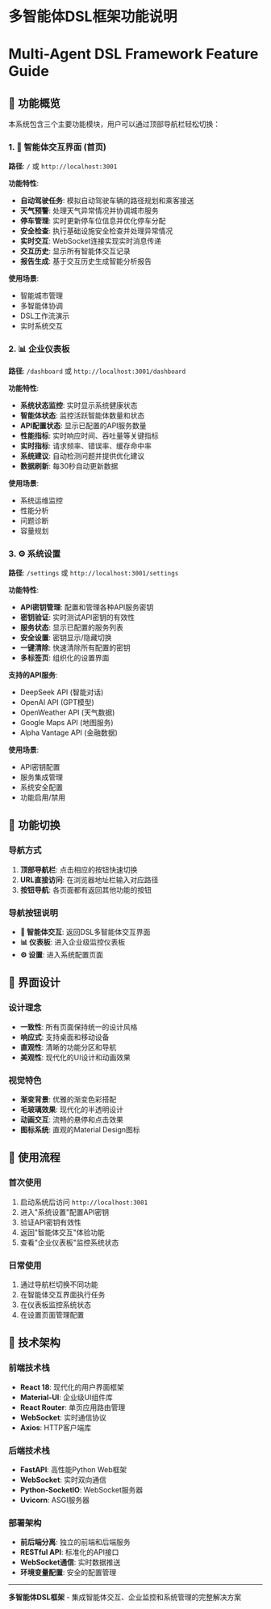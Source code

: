 # 多智能体DSL框架功能说明
# Multi-Agent DSL Framework Feature Guide

## 🎯 功能概览

本系统包含三个主要功能模块，用户可以通过顶部导航栏轻松切换：

### 1. 🤖 智能体交互界面 (首页)
**路径**: `/` 或 `http://localhost:3001`

**功能特性**:
- **自动驾驶任务**: 模拟自动驾驶车辆的路径规划和乘客接送
- **天气预警**: 处理天气异常情况并协调城市服务
- **停车管理**: 实时更新停车位信息并优化停车分配
- **安全检查**: 执行基础设施安全检查并处理异常情况
- **实时交互**: WebSocket连接实现实时消息传递
- **交互历史**: 显示所有智能体交互记录
- **报告生成**: 基于交互历史生成智能分析报告

**使用场景**:
- 智能城市管理
- 多智能体协调
- DSL工作流演示
- 实时系统交互

### 2. 📊 企业仪表板
**路径**: `/dashboard` 或 `http://localhost:3001/dashboard`

**功能特性**:
- **系统状态监控**: 实时显示系统健康状态
- **智能体状态**: 监控活跃智能体数量和状态
- **API配置状态**: 显示已配置的API服务数量
- **性能指标**: 实时响应时间、吞吐量等关键指标
- **实时指标**: 请求频率、错误率、缓存命中率
- **系统建议**: 自动检测问题并提供优化建议
- **数据刷新**: 每30秒自动更新数据

**使用场景**:
- 系统运维监控
- 性能分析
- 问题诊断
- 容量规划

### 3. ⚙️ 系统设置
**路径**: `/settings` 或 `http://localhost:3001/settings`

**功能特性**:
- **API密钥管理**: 配置和管理各种API服务密钥
- **密钥验证**: 实时测试API密钥的有效性
- **服务状态**: 显示已配置的服务列表
- **安全设置**: 密钥显示/隐藏切换
- **一键清除**: 快速清除所有配置的密钥
- **多标签页**: 组织化的设置界面

**支持的API服务**:
- DeepSeek API (智能对话)
- OpenAI API (GPT模型)
- OpenWeather API (天气数据)
- Google Maps API (地图服务)
- Alpha Vantage API (金融数据)

**使用场景**:
- API密钥配置
- 服务集成管理
- 系统安全配置
- 功能启用/禁用

## 🔄 功能切换

### 导航方式
1. **顶部导航栏**: 点击相应的按钮快速切换
2. **URL直接访问**: 在浏览器地址栏输入对应路径
3. **按钮导航**: 各页面都有返回其他功能的按钮

### 导航按钮说明
- **🤖 智能体交互**: 返回DSL多智能体交互界面
- **📊 仪表板**: 进入企业级监控仪表板
- **⚙️ 设置**: 进入系统配置页面

## 🎨 界面设计

### 设计理念
- **一致性**: 所有页面保持统一的设计风格
- **响应式**: 支持桌面和移动设备
- **直观性**: 清晰的功能分区和导航
- **美观性**: 现代化的UI设计和动画效果

### 视觉特色
- **渐变背景**: 优雅的渐变色彩搭配
- **毛玻璃效果**: 现代化的半透明设计
- **动画交互**: 流畅的悬停和点击效果
- **图标系统**: 直观的Material Design图标

## 🚀 使用流程

### 首次使用
1. 启动系统后访问 `http://localhost:3001`
2. 进入"系统设置"配置API密钥
3. 验证API密钥有效性
4. 返回"智能体交互"体验功能
5. 查看"企业仪表板"监控系统状态

### 日常使用
1. 通过导航栏切换不同功能
2. 在智能体交互界面执行任务
3. 在仪表板监控系统状态
4. 在设置页面管理配置

## 🔧 技术架构

### 前端技术栈
- **React 18**: 现代化的用户界面框架
- **Material-UI**: 企业级UI组件库
- **React Router**: 单页应用路由管理
- **WebSocket**: 实时通信协议
- **Axios**: HTTP客户端库

### 后端技术栈
- **FastAPI**: 高性能Python Web框架
- **WebSocket**: 实时双向通信
- **Python-SocketIO**: WebSocket服务器
- **Uvicorn**: ASGI服务器

### 部署架构
- **前后端分离**: 独立的前端和后端服务
- **RESTful API**: 标准化的API接口
- **WebSocket通信**: 实时数据推送
- **环境变量配置**: 安全的配置管理

---

**多智能体DSL框架** - 集成智能体交互、企业监控和系统管理的完整解决方案
